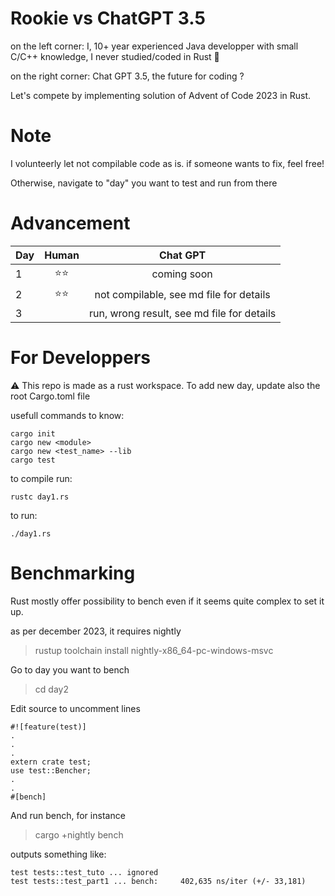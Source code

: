 # Rookie vs ChatGPT 3.5
on the left corner:
I, 10+ year experienced Java developper with small C/C++ knowledge, I never studied/coded in Rust :construction_worker:

on the right corner:
Chat GPT 3.5, the future for coding ?

Let's compete by implementing solution of Advent of Code 2023 in Rust. 

# Note
I volunteerly let not compilable code as is. if someone wants to fix, feel free!

Otherwise, navigate to "day" you want to test and run from there


# Advancement
| Day |                        Human                         |  Chat GPT                                |
|-----|:----------------------------------------------------:|:----------------------------------------:|
| 1   |                     :star::star:                     | coming soon                              |
| 2   |                     :star::star:                     | not compilable, see md file for details  |
| 3   |                                                      | run, wrong result, see md file for details  |


# For Developpers
:warning: This repo is made as a rust workspace. To add new day, update also the root Cargo.toml file

usefull commands to know:
```
cargo init
cargo new <module>
cargo new <test_name> --lib
cargo test
```

to compile run: 
```
rustc day1.rs
```

to run: 
```
./day1.rs
```

# Benchmarking
Rust mostly offer possibility to bench even if it seems quite complex to set it up.

as per december 2023, it requires nightly
> rustup toolchain install nightly-x86_64-pc-windows-msvc

Go to day you want to bench
> cd day2

Edit source to uncomment lines
```
#![feature(test)]
.
.
.
extern crate test;
use test::Bencher;
.
.
#[bench]
```

And run bench, for instance
> cargo +nightly bench

outputs something like:
```
test tests::test_tuto ... ignored
test tests::test_part1 ... bench:     402,635 ns/iter (+/- 33,181)
```
